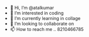 - 👋 Hi, I’m @atalkumar
- 👀 I’m interested in coding
- 🌱 I’m currently learning in collage
- 💞️ I’m looking to collaborate on 
- 📫 How to reach me .. 8210466785

<!---
atal/atal is a ✨ special ✨ repository because its `README.md` (this file) appears on your GitHub profile.
You can click the Preview link to take a look at your changes.
--->
